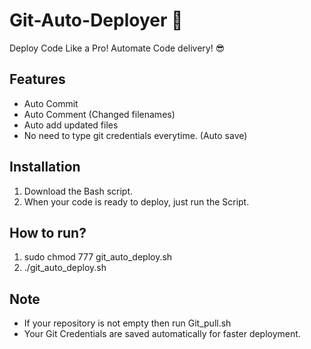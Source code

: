 # Git-Auto-Deployer 🚀
Deploy Code Like a Pro! Automate Code delivery! 😎

## Features
- Auto Commit
- Auto Comment (Changed filenames)
- Auto add updated files
- No need to type git credentials everytime. (Auto save)

## Installation
1. Download the Bash script.
2. When your code is ready to deploy, just run the Script.

## How to run?
1. sudo chmod 777 git_auto_deploy.sh
2. ./git_auto_deploy.sh

## Note
- If your repository is not empty then run Git_pull.sh
- Your Git Credentials are saved automatically for faster deployment.
